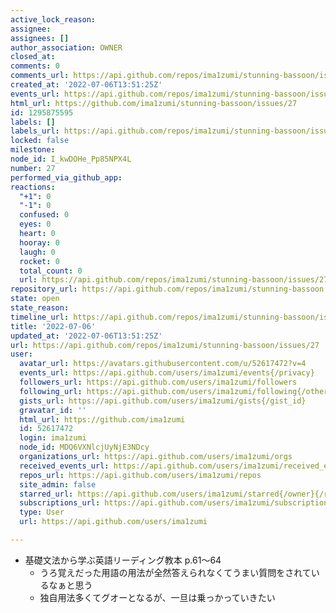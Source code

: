 ```yaml
---
active_lock_reason: 
assignee: 
assignees: []
author_association: OWNER
closed_at: 
comments: 0
comments_url: https://api.github.com/repos/ima1zumi/stunning-bassoon/issues/27/comments
created_at: '2022-07-06T13:51:25Z'
events_url: https://api.github.com/repos/ima1zumi/stunning-bassoon/issues/27/events
html_url: https://github.com/ima1zumi/stunning-bassoon/issues/27
id: 1295875595
labels: []
labels_url: https://api.github.com/repos/ima1zumi/stunning-bassoon/issues/27/labels{/name}
locked: false
milestone: 
node_id: I_kwDOHe_Pp85NPX4L
number: 27
performed_via_github_app: 
reactions:
  "+1": 0
  "-1": 0
  confused: 0
  eyes: 0
  heart: 0
  hooray: 0
  laugh: 0
  rocket: 0
  total_count: 0
  url: https://api.github.com/repos/ima1zumi/stunning-bassoon/issues/27/reactions
repository_url: https://api.github.com/repos/ima1zumi/stunning-bassoon
state: open
state_reason: 
timeline_url: https://api.github.com/repos/ima1zumi/stunning-bassoon/issues/27/timeline
title: '2022-07-06'
updated_at: '2022-07-06T13:51:25Z'
url: https://api.github.com/repos/ima1zumi/stunning-bassoon/issues/27
user:
  avatar_url: https://avatars.githubusercontent.com/u/52617472?v=4
  events_url: https://api.github.com/users/ima1zumi/events{/privacy}
  followers_url: https://api.github.com/users/ima1zumi/followers
  following_url: https://api.github.com/users/ima1zumi/following{/other_user}
  gists_url: https://api.github.com/users/ima1zumi/gists{/gist_id}
  gravatar_id: ''
  html_url: https://github.com/ima1zumi
  id: 52617472
  login: ima1zumi
  node_id: MDQ6VXNlcjUyNjE3NDcy
  organizations_url: https://api.github.com/users/ima1zumi/orgs
  received_events_url: https://api.github.com/users/ima1zumi/received_events
  repos_url: https://api.github.com/users/ima1zumi/repos
  site_admin: false
  starred_url: https://api.github.com/users/ima1zumi/starred{/owner}{/repo}
  subscriptions_url: https://api.github.com/users/ima1zumi/subscriptions
  type: User
  url: https://api.github.com/users/ima1zumi

---
```

- 基礎文法から学ぶ英語リーディング教本 p.61〜64
    - うろ覚えだった用語の用法が全然答えられなくてうまい質問をされているなぁと思う
    - 独自用法多くてグオーとなるが、一旦は乗っかっていきたい
